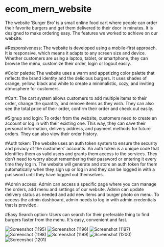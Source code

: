 # ecom_mern_website
The website ’Burger Bro’ is a small online food cart where people can order their favorite burgers and get them delivered to their door in minutes. It is designed to make ordering easy. 
The features we worked to achieve on our website:

#Responsiveness: The website is developed using a mobile-first approach. It is responsive, which means it adapts to any screen size and device. Whether customers are using a laptop, tablet, or smartphone, they can browse the menu, customize their order, login or logout easily.

#Color palette: The website uses a warm and appetizing color palette that reflects the brand identity and the delicious burgers. It uses shades of orange, yellow, black and white to create a minimalistic, cozy, and inviting atmosphere for customers.

#Cart: The cart system allows customers to add multiple items to their order, change the quantity, and remove items as they wish. They can also see the total price of their order, confirm their order and check out easily. 

#Signup and login: To order from the website, customers need to create an account or log in with their existing one. This way, they can save their personal information, delivery address, and payment methods for future orders. They can also view their order history.

#Auth token: The website uses an auth token system to ensure the security and privacy of the customers’ accounts. An auth token is a unique code that identifies them as valid users and grants them access to the services. They don’t need to worry about remembering their password or entering it every time they log in. The website will generate and store an auth token for them automatically when they sign up or log in and they can be logged in with a password until they have logged out themselves.

#Admin access: Admin can access a specific page where you can manage the orders, add menu and settings of our website. Admin can update delivery status as needed and add new items and burger photo on menu. To access the admin dashboard, admin needs to log in with admin credentials that is provided. 

#Easy Search option: Users can search for their preferable thing to find burgers faster from the menu. It's easy, convenient and fast.

![Screenshot (1195)](https://github.com/Nisha0202/ecom_mern_website/assets/99580632/cb0f0182-34bc-44cd-adef-58703e8860e6)
![Screenshot (1196)](https://github.com/Nisha0202/ecom_mern_website/assets/99580632/55dfeb5b-d743-4f4b-bb69-622d0e8daf9b)
![Screenshot (1197)](https://github.com/Nisha0202/ecom_mern_website/assets/99580632/9ed7df71-81f6-4aee-9740-db28547723c7)
![Screenshot (1198)](https://github.com/Nisha0202/ecom_mern_website/assets/99580632/019b0dda-fa5d-4b77-88c6-608dd0a9ea91)
![Screenshot (1199)](https://github.com/Nisha0202/ecom_mern_website/assets/99580632/25ec1b88-37ab-4b78-b2b0-d16b1e70bf94)
![Screenshot (1200)](https://github.com/Nisha0202/ecom_mern_website/assets/99580632/cbfce1f1-07f6-4ec2-b199-5271cff33b1d)
![Screenshot (1201)](https://github.com/Nisha0202/ecom_mern_website/assets/99580632/e251c841-d9fe-4494-9e32-85cf008d779f)

